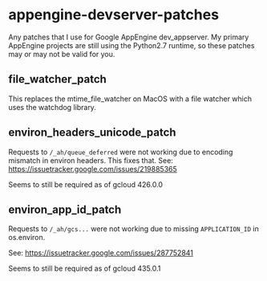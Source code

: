 # appengine-devserver-patches
Any patches that I use for Google AppEngine dev_appserver.
My primary AppEngine projects are still using the Python2.7 runtime, so these patches may or may not be valid for you.

## file_watcher_patch

This replaces the mtime_file_watcher on MacOS with a file watcher which uses the watchdog library. 
 
## environ_headers_unicode_patch

Requests to `/_ah/queue_deferred` were not working due to encoding mismatch in environ headers. This fixes that.
See: https://issuetracker.google.com/issues/219885365

Seems to still be required as of gcloud 426.0.0

## environ_app_id_patch

Requests to `/_ah/gcs...` were not working due to missing `APPLICATION_ID` in os.environ.

See: https://issuetracker.google.com/issues/287752841

Seems to still be required as of gcloud 435.0.1
